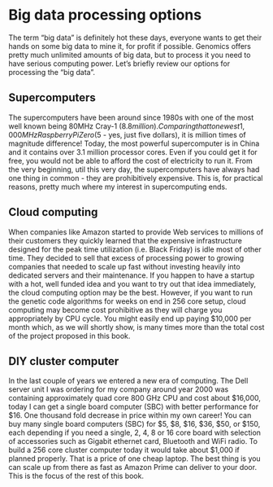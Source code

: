 # Big data processing options 

The term “big data” is definitely hot these days, everyone wants to get their hands on some big data to mine it, for profit if possible. Genomics offers pretty much unlimited amounts of big data, but to process it you need to have serious computing power. Let’s briefly review our options for processing the “big data”.

## Supercomputers

The supercomputers have been around since 1980s with one of the most well known being 80MHz Cray-1 ($8.8 million). Comparing that to newest 1,000MHz Raspberry Pi Zero ($5 - yes, just five dollars), it is million times of magnitude difference!
Today, the most powerful supercomputer is in China and it contains over 3.1 million processor cores. Even if you could get it for free, you would not be able to afford the cost of electricity to run it.
From the very beginning, util this very day, the supercomputers have always had one thing in common - they are prohibitively expensive. This is, for practical reasons, pretty much where my interest in supercomputing ends.

## Cloud computing

When companies like Amazon started to provide Web services to millions of their customers they quickly learned that the expensive infrastructure designed for the peak time utilization (i.e. Black Friday) is idle most of other time. They decided to sell that excess of processing power to growing companies that needed to scale up fast without investing heavily into dedicated servers and their maintenance. 
If you happen to have a startup with a hot, well funded idea and you want to try out that idea immediately, the cloud computing option may be the best. 
However, if you want to run the genetic code algorithms for weeks on end in 256 core setup, cloud computing may become cost prohibitive as they will charge you appropriately by CPU cycle. You might easily end up paying $10,000 per month which, as we will shortly show, is many times more than the total cost of the project proposed in this book.

## DIY cluster computer

In the last couple of years we entered a new era of computing. The Dell server unit I was ordering for my company around year 2000 was containing approximately quad core 800 GHz CPU and cost about $16,000, today I can get a single board computer (SBC) with better performance for $16. One thousand fold decrease in price within my own career!
You can buy many single board computers (SBC) for $5, $8, $16, $36, $50, or $150, each depending if you need a single, 2, 4, 8 or 16 core board with selection of accessories such as Gigabit ethernet card, Bluetooth and WiFi radio.
To build a 256 core cluster computer today it would take about $1,000 if planned properly. That is a price of one cheap laptop. The best thing is you can scale up from there as fast as Amazon Prime can deliver to your door. This is the focus of the rest of this book.
